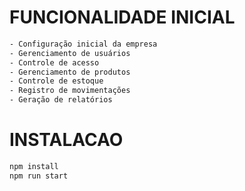 # FUNCIONALIDADE INICIAL 
```sh
- Configuração inicial da empresa
- Gerenciamento de usuários
- Controle de acesso
- Gerenciamento de produtos
- Controle de estoque
- Registro de movimentações
- Geração de relatórios
```

# INSTALACAO
```sh
npm install
npm run start
```
